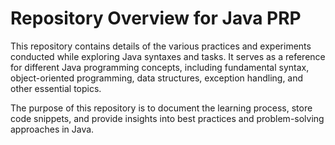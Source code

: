 # Repository Overview for Java PRP

This repository contains details of the various practices and experiments conducted while exploring Java syntaxes and tasks. It serves as a reference for different Java programming concepts, including fundamental syntax, object-oriented programming, data structures, exception handling, and other essential topics.

The purpose of this repository is to document the learning process, store code snippets, and provide insights into best practices and problem-solving approaches in Java.


